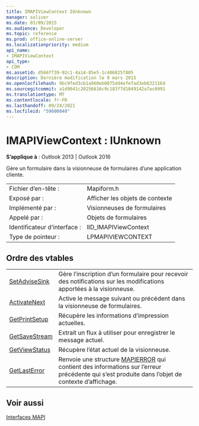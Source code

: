 ```yaml
---
title: IMAPIViewContext IUnknown
manager: soliver
ms.date: 03/09/2015
ms.audience: Developer
ms.topic: reference
ms.prod: office-online-server
ms.localizationpriority: medium
api_name:
- IMAPIViewContext
api_type:
- COM
ms.assetid: d566ff39-92c1-4a14-85e5-1c406825f805
description: Dernière modification le 9 mars 2015
ms.openlocfilehash: 9bc9fed3cb1a960eb0875dd4efefad3eb632116d
ms.sourcegitcommit: a1d9041c20256616c9c183f7d1049142a7ac6991
ms.translationtype: MT
ms.contentlocale: fr-FR
ms.lasthandoff: 09/24/2021
ms.locfileid: "59600840"
---
```

# <a name="imapiviewcontext--iunknown"></a>IMAPIViewContext : IUnknown

  
  
**S’applique à** : Outlook 2013 | Outlook 2016 
  
Gère un formulaire dans la visionneuse de formulaires d’une application cliente. 
  
|||
|:-----|:-----|
|Fichier d’en-tête :  <br/> |Mapiform.h  <br/> |
|Exposé par :  <br/> |Afficher les objets de contexte  <br/> |
|Implémenté par :  <br/> |Visionneuses de formulaires  <br/> |
|Appelé par :  <br/> |Objets de formulaires  <br/> |
|Identificateur d’interface :  <br/> |IID_IMAPIViewContext  <br/> |
|Type de pointeur :  <br/> |LPMAPIVIEWCONTEXT  <br/> |
   
## <a name="vtable-order"></a>Ordre des vtables

|||
|:-----|:-----|
|[SetAdviseSink](imapiviewcontext-setadvisesink.md) <br/> |Gère l’inscription d’un formulaire pour recevoir des notifications sur les modifications apportées à la visionneuse.  <br/> |
|[ActivateNext](imapiviewcontext-activatenext.md) <br/> |Active le message suivant ou précédent dans la visionneuse de formulaires.  <br/> |
|[GetPrintSetup](imapiviewcontext-getprintsetup.md) <br/> |Récupère les informations d’impression actuelles.  <br/> |
|[GetSaveStream](imapiviewcontext-getsavestream.md) <br/> |Extrait un flux à utiliser pour enregistrer le message actuel.  <br/> |
|[GetViewStatus](imapiviewcontext-getviewstatus.md) <br/> |Récupère l’état actuel de la visionneuse.  <br/> |
|[GetLastError](imapiviewcontext-getlasterror.md) <br/> |Renvoie une structure [MAPIERROR](mapierror.md) qui contient des informations sur l’erreur précédente qui s’est produite dans l’objet de contexte d’affichage.  <br/> |
   
## <a name="see-also"></a>Voir aussi



[Interfaces MAPI](mapi-interfaces.md)

